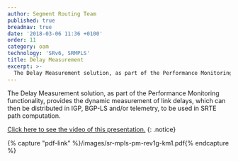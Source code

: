 ```yaml
---
author: Segment Routing Team
published: true
breadnav: true
date: '2018-03-06 11:36 +0100'
order: 11
category: oam
technology: 'SRv6, SRMPLS'
title: Delay Measurement
excerpt: >-
  The Delay Measurement solution, as part of the Performance Monitoring functionality, provides the dynamic measurement of link delays, which can then be distributed in IGP, BGP-LS and/or telemetry, to be used in SRTE path computation.
---
```

The Delay Measurement solution, as part of the Performance Monitoring functionality, provides the dynamic measurement of link delays, which can then be distributed in IGP, BGP-LS and/or telemetry, to be used in SRTE path computation. 

[Click here to see the video of this presentation.](http://www.segment-routing.net/conferences/2018-sr-mpls-performance-monitoring/)
{: .notice}  

{% capture "pdf-link" %}/images/sr-mpls-pm-rev1g-km1.pdf{% endcapture %}

<script src="{{ 'assets/js/pdfobject.min.js' | relative_url }}"></script>
<div class="fitvidsignore" id="pdf"></div>
<script>PDFObject.embed(" {{ pdf-link }} ", "#pdf", {height: "21.5em", width: "100%"});</script>
